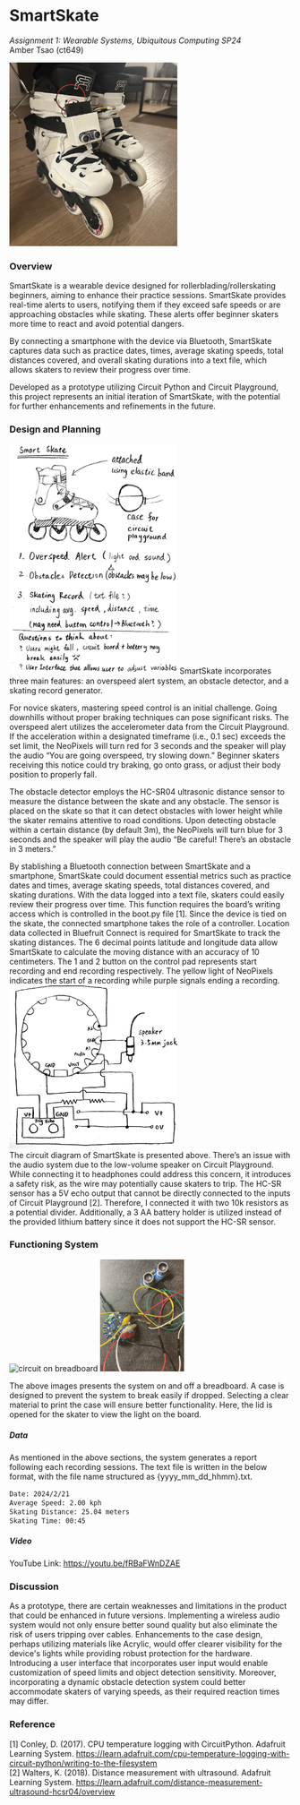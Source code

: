 # SmartSkate 
*Assignment 1: Wearable Systems, Ubiquitous Computing SP24*  
Amber Tsao (ct649)  

<img src="img/smartskate.jpg" alt="smartskate" width="300"/>

### Overview
SmartSkate is a wearable device designed for rollerblading/rollerskating beginners, aiming to enhance their practice sessions. SmartSkate provides real-time alerts to users, notifying them if they exceed safe speeds or are approaching obstacles while skating. These alerts offer beginner skaters more time to react and avoid potential dangers.

By connecting a smartphone with the device via Bluetooth, SmartSkate captures data such as practice dates, times, average skating speeds, total distances covered, and overall skating durations into a text file, which allows skaters to review their progress over time.

Developed as a prototype utilizing Circuit Python and Circuit Playground, this project represents an initial iteration of SmartSkate, with the potential for further enhancements and refinements in the future.
### Design and Planning
<img src="img/plan.jpg" alt="sketch" width="300"/>
SmartSkate incorporates three main features: an overspeed alert system, an obstacle detector, and a skating record generator.

For novice skaters, mastering speed control is an initial challenge. Going downhills without proper braking techniques can pose significant risks. The overspeed alert utilizes the accelerometer data from the Circuit Playground. If the acceleration within a designated timeframe (i.e., 0.1 sec) exceeds the set limit, the NeoPixels will turn red for 3 seconds and the speaker will play the audio “You are going overspeed, try slowing down.” Beginner skaters receiving this notice could try braking, go onto grass, or adjust their body position to properly fall.

The obstacle detector employs the HC-SR04 ultrasonic distance sensor to measure the distance between the skate and any obstacle. The sensor is placed on the skate so that it can detect obstacles with lower height while the skater remains attentive to road conditions. Upon detecting obstacle within a certain distance (by default 3m), the NeoPixels will turn blue for 3 seconds and the speaker will play the audio “Be careful! There’s an obstacle in 3 meters.”

By stablishing a Bluetooth connection between SmartSkate and a smartphone, SmartSkate could document essential metrics such as practice dates and times, average skating speeds, total distances covered, and skating durations. With the data logged into a text file, skaters could easily review their progress over time. This function requires the board’s writing access which is controlled in the boot.py file [1]. Since the device is tied on the skate, the connected smartphone takes the role of a controller. Location data collected in Bluefruit Connect is required for SmartSkate to track the skating distances. The 6 decimal points latitude and longitude data allow SmartSkate to calculate the moving distance with an accuracy of 10 centimeters. The 1 and 2 button on the control pad represents start recording and end recording respectively. The yellow light of NeoPixels indicates the start of a recording while purple signals ending a recording.  
<img src="img/circuit.jpg" alt="circuit plan" width="300"/>  
The circuit diagram of SmartSkate is presented above. There’s an issue with the audio system due to the low-volume speaker on Circuit Playground. While connecting it to headphones could address this concern, it introduces a safety risk, as the wire may potentially cause skaters to trip. The HC-SR sensor has a 5V echo output that cannot be directly connected to the inputs of Circuit Playground [2]. Therefore, I connected it with two 10k resistors as a potential divider. Additionally, a 3 AA battery holder is utilized instead of the provided lithium battery since it does not support the HC-SR sensor.

### Functioning System
<img src="img/circuit_bb.jpeg" alt="circuit on breadboard" width="300"/>   
<img src="img/circuit_wobb.jpeg" alt="circuit off breadboard" width="150"/>  

The above images presents the system on and off a breadboard. A case is designed to prevent the system to break easily if dropped. Selecting a clear material to print the case will ensure better functionality. Here, the lid is opened for the skater to view the light on the board.

##### Data
As mentioned in the above sections, the system generates a report following each recording sessions. The text file is written in the below format, with the file name structured as {yyyy_mm_dd_hhmm}.txt.
```
Date: 2024/2/21  
Average Speed: 2.00 kph   
Skating Distance: 25.04 meters   
Skating Time: 00:45  
```
##### Video
YouTube Link: https://youtu.be/fRBaFWnDZAE
### Discussion
As a prototype, there are certain weaknesses and limitations in the product that could be enhanced in future versions. Implementing a wireless audio system would not only ensure better sound quality but also eliminate the risk of users tripping over cables. Enhancements to the case design, perhaps utilizing materials like Acrylic, would offer clearer visibility for the device's lights while providing robust protection for the hardware. Introducing a user interface that incorporates user input would enable customization of speed limits and object detection sensitivity. Moreover, incorporating a dynamic obstacle detection system could better accommodate skaters of varying speeds, as their required reaction times may differ.
### Reference
[1] Conley, D. (2017). CPU temperature logging with CircuitPython. Adafruit Learning System. https://learn.adafruit.com/cpu-temperature-logging-with-circuit-python/writing-to-the-filesystem  
[2] Walters, K. (2018). Distance measurement with ultrasound. Adafruit Learning System. https://learn.adafruit.com/distance-measurement-ultrasound-hcsr04/overview
